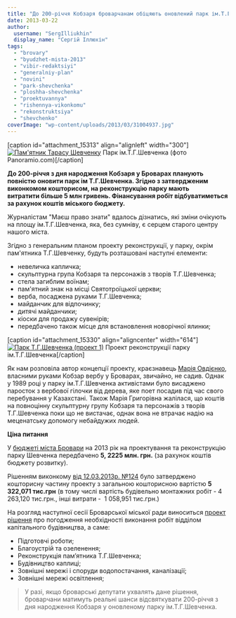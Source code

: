 ```yaml
---
title: "До 200-річчя Кобзаря броварчанам обіцяють оновлений парк ім.Т.Г.Шевченка"
date: 2013-03-22
author: 
  username: "SergIlliukhin"
  display_name: "Сергій Іллюхін"
tags: 
  - "brovary"
  - "byudzhet-mista-2013"
  - "vibir-redaktsiyi"
  - "generalniy-plan"
  - "novini"
  - "park-shevchenka"
  - "ploshha-shevchenka"
  - "proektuvannya"
  - "rishennya-vikonkomu"
  - "rekonstruktsiya"
  - "shevchenko"
coverImage: "wp-content/uploads/2013/03/31004937.jpg"
---
```


\[caption id="attachment\_15313" align="alignleft" width="300"\][![Пам'ятник Тарасу Шевченку](https://mpz.brovary.org/wp-content/uploads/2013/03/31004937.jpg "Пам'ятник Тарасу Шевченку")](https://mpz.brovary.org/wp-content/uploads/2013/03/31004937.jpg) Парк ім.Т.Г.Шевченка (фото Panoramio.com)\[/caption\]

**До 200-річчя з дня народження Кобзаря у Броварах планують повністю оновити парк ім Т.Г.Шевченка. Згідно з затвердженим виконкомом кошторисом, на реконструкцію парку мають витратити більше 5 млн гривень. Фінансування робіт відбуватиметься за рахунок коштів міського бюджету.**

Журналістам "Маєш право знати" вдалось дізнатись, які зміни очікують на площу ім.Т.Г.Шевченка, яка, без сумніву, є серцем старого центру нашого міста.

Згідно з генеральним планом проекту реконструкції, у парку, окрім пам'ятника Т.Г.Шевченку, будуть розташовані наступні елементи:

- невеличка капличка;
- скульптурна група Кобзаря та персонажів з творів Т.Г.Шевченка;
- стела загиблим воїнам;
- пам'ятний знак на місці Святотроїцької церкви;
- верба, посаджена руками Т.Г.Шевченка;
- майданчик для відпочинку;
- дитячі майданчики;
- кіоски для продажу сувенірів;
- передбачено також місце для встановлення новорічної ялинки;

\[caption id="attachment\_15330" align="aligncenter" width="614"\][![Парк Т.Г.Шевченка (проект 1)](https://mpz.brovary.org/wp-content/uploads/2013/03/ploscha1.jpg "Парк Т.Г.Шевченка (проект 1)")](https://mpz.brovary.org/wp-content/uploads/2013/03/ploscha1.jpg) Проект реконструкції парку ім.Т.Г.Шевченка\[/caption\]

Як нам розповіла автор концепції проекту, краєзнавець [Марія Овдієнко](http://uk.wikipedia.org/wiki/%D0%9E%D0%B2%D0%B4%D1%96%D1%94%D0%BD%D0%BA%D0%BE_%D0%9C%D0%B0%D1%80%D1%96%D1%8F_%D0%93%D1%80%D0%B8%D0%B3%D0%BE%D1%80%D1%96%D0%B2%D0%BD%D0%B0), власними руками Кобзар вербу у Броварах, звичайно, не садив. Однак у 1989 році у парку ім.Т.Г.Шевченка активістами було висаджено паросток з вербової гілочки від дерева, яке поет посадив під час свого перебування у Казахстані. Також Марія Григорівна жалілася, що коштів на повноцінну скульптурну групу Кобзаря та персонажів з творів Т.Г.Шевченка поки що не вистачає, однак вона не втрачає надію на меценатську допомогу небайдужих людей.

**Ціна питання**

У [бюджеті міста Бровари](http://docs.brovary.org/p6364/24.12.2012/841-28-06) на 2013 рік на проектування та реконструкцію парку Шевченка передбачено **5, 2225 млн. грн.** (за рахунок коштів бюджету розвитку).

Рішенням виконкому [від 12.03.2013р. №124](http://docs.brovary.org/p6982/12.03.2013/124) було затверджено кошторисну частину проекту з загальною кошторисною вартістю **5 322,071 тис.грн** (в тому числі вартість будівельно монтажних робіт - 4 263,120 тис.грн., інші витрати -  1 058,951 тис.грн.)

На розгляд наступної сесії Броварської міської ради виноситься [проект рішення](http://docs.brovary.org/p7036/21.03.2013) про погодження необхідності виконання робіт відділом капітального будівництва, а саме:

- Підготовчі роботи;
- Благоустрій та озеленення;
- Реконструкція пам’ятника Т.Г.Шевченка;
- Будівництво каплиці;
- Зовнішні мережі і споруди водопостачання, каналізації;
- Зовнішні мережі освітлення;

> У разі, якщо броварські депутати ухвалять дане рішення, броварчани матимуть реальні шанси відсвяткувати 200-річчя з дня народження Кобзаря у оновленому парку ім.Т.Г.Шевченка.
